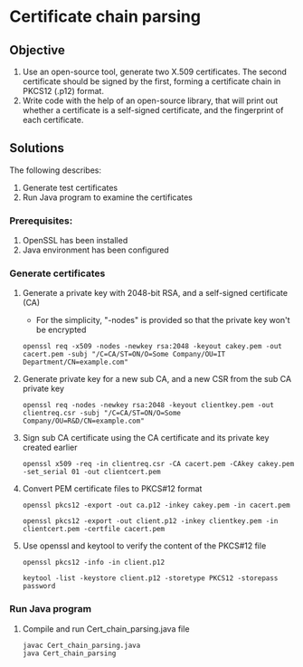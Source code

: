 # Certificate chain parsing

## Objective
1. Use an open-source tool, generate two X.509 certificates. The second certificate should be signed by the first,
forming a certificate chain in PKCS12 (.p12) format.
2. Write code with the help of an open-source library, 
that will print out whether a certificate is a self-signed certificate, and the fingerprint of each certificate. 

## Solutions
The following describes:
1. Generate test certificates
2. Run Java program to examine the certificates

### Prerequisites:
1. OpenSSL has been installed
2. Java environment has been configured

### Generate certificates
1. Generate a private key with 2048-bit RSA, and a self-signed certificate (CA)
    * For the simplicity, "-nodes" is provided so that the private key won't be encrypted
    ```
    openssl req -x509 -nodes -newkey rsa:2048 -keyout cakey.pem -out cacert.pem -subj "/C=CA/ST=ON/O=Some Company/OU=IT Department/CN=example.com"
    ```

2. Generate private key for a new sub CA, and a new CSR from the sub CA private key
    ```
    openssl req -nodes -newkey rsa:2048 -keyout clientkey.pem -out clientreq.csr -subj "/C=CA/ST=ON/O=Some Company/OU=R&D/CN=example.com"
    ```

3. Sign sub CA certificate using the CA certificate and its private key created earlier
    ```
    openssl x509 -req -in clientreq.csr -CA cacert.pem -CAkey cakey.pem -set_serial 01 -out clientcert.pem
    ```

4. Convert PEM certificate files to PKCS#12 format
    ```
    openssl pkcs12 -export -out ca.p12 -inkey cakey.pem -in cacert.pem
   
    openssl pkcs12 -export -out client.p12 -inkey clientkey.pem -in clientcert.pem -certfile cacert.pem
    ```

5. Use openssl and keytool to verify the content of the PKCS#12 file
    ```
    openssl pkcs12 -info -in client.p12

    keytool -list -keystore client.p12 -storetype PKCS12 -storepass password
    ```

### Run Java program
1. Compile and run Cert_chain_parsing.java file
    ```
   javac Cert_chain_parsing.java
   java Cert_chain_parsing
   ```